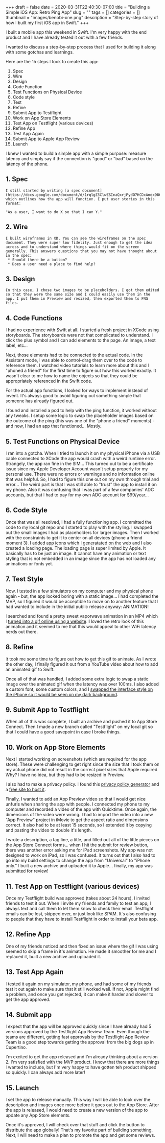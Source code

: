 +++ 
draft = false
date = 2020-03-31T22:40:30-07:00
title = "Building a Simple iOS App: Retro Ping App"
slug = "" 
tags = []
categories = []
thumbnail = "images/benobi-one.png"
description = "Step-by-step story of how I built my first iOS app in Swift."
+++

I built a mobile app this weekend in Swift. I'm very happy with the end product and I have already tested it out with a few friends.

I wanted to discuss a step-by-step process that I used for building it along with some gotchas and learnings. 

Here are the 15 steps I took to create this app:

1. Spec
2. Wire
3. Design
4. Code Function
5. Test Functions on Physical Device
6. Code style
7. Test 
8. Refine 
9. Submit App to Testflight
10. Work on App Store Elements
11. Test App on Testflight (various devices)
12. Refine App
13. Test App Again
14. Submit App to Apple App Review
15. Launch

I knew I wanted to build a simple app with a simple purpose: measure latency and simply say if the connection is "good" or "bad" based on the latency of the phone. 

## 1. Spec
    I still started by writing [a spec document](https://docs.google.com/document/d/1rqlgZ5ClwZSInaQxrjPydO7HCDxAnex98CSCuDp4h6w/) which outlines how the app will function. I put user stories in this format:

    "As a user, I want to do X so that I can Y." 

## 2. Wire
    I built wireframes in XD. You can see the wireframes on the spec document. They were super low fidelity. Just enough to get the idea across and to understand where things would fit on the screen generally. This answers questions that you may not have thought about in the spec: 
     * Should there be a button? 
     * Does a user need a place to find help?

## 3. Design

    In this case, I chose two images to be placeholders. I got them edited so that they were the same size and I could easily use them in the app. I put them in Preview and resized, then exported them to PNG files.

## 4. Code Functions

I had no experience with Swift at all. I started a fresh project in XCode using storyboards. The storyboards were not that complicated to understand. I click the plus symbol and I can add elements to the page. An image, a text label, etc... 

Next, those elements had to be connected to the actual code. In the Assistant mode, I was able to control-drag them over to the code to reference them. I watched video tutorials to learn more about this and I "phoned a friend" for the first time to figure out how this worked exactly. It wasn't clear to me how to name the objects so that they could be appropriately referenced in the Swift code.

For the actual app functions, I looked for ways to implement instead of invent. It's always good to avoid figuring out something simple that someone has already figured out. 

I found and installed a pod to help with the ping function, it worked without any tweaks. I setup some logic to swap the placeholder images based on the outcome of the ping (this was one of the "phone a friend" moments) - and now, I had an app that functioned... Mostly.

## 5. Test Functions on Physical Device

I ran into a gotcha. When I tried to launch it on my physical iPhone via a USB cable connected to XCode the app would crash with a weird runtime error. Strangely, the app ran fine in the SIM... This turned out to be a certificate issue since my Apple Developer Account wasn't setup properly for my personal use. There were no errors or warnings and no information online that was helpful. So, I had to figure this one out on my own through trial and error... The weird part is that I was still able to "trust" the app to install it on my phone. Also it was confusing that I was part of a few companies' ADC accounts, but that I had to pay for my own ADC account for $99/year...

## 6. Code Style

Once that was all resolved, I had a fully functioning app. I committed the code to my local git repo and I started to play with the styling. I swapped out the small images I had as placeholders for larger images. Then I worked with the constraints to get it to center on all devices (phone a friend moment 3). I added app icons [which I generatated on the web](https://makeappicon.com/) and I also created a loading page. The loading page is super limited by Apple. It basically has to be just an image. It cannot have any animation or text styling that is not embedded in an image since the app has not loaded any animations or fonts yet. 

## 7. Test Style 

Now, I tested in a few simulators on my computer and my physical phone again - but, the app looked boring with a static image... I had completed the MVP, so I figured it would be acceptible to move on to another feature that I had wanted to include in the initial public release anyway: ANIMATION! 

I searched and found a pretty sweet vaporwave animation in an MP4 which I [turned into a gif online using a website](https://www.onlineconverter.com/mp4-to-gif). I loved the retro look of this animation and it seemed to me that this would appeal to other WiFi latency nerds out there. 

## 8. Refine 

It took me some time to figure out how to get this gif to animate. As I wrote the other day, I finally figured it out from a YouTube video about how to add an animated gif to Swift. 

Once all of that was handled, I added some extra logic to swap a static image over the animated gif when the latency was over 100ms. I also added a custom font, some custom colors, and I [swapped the interface style on the iPhone so it would be seen on my dark background](https://developer.apple.com/documentation/xcode/supporting_dark_mode_in_your_interface/choosing_a_specific_interface_style_for_your_ios_app). 

## 9. Submit App to Testflight

When all of this was complete, I built an archive and pushed it to App Store Connect. Then I made a new branch called "Testflight" on my local git so that I could have a good savepoint in case I broke things. 

## 10. Work on App Store Elements

Next I started working on screenshots (which are required for the app store). These were challenging to get right since the size that I took them on my actual phone did not result in the correct pixel sizes that Apple required. Why? I have no idea, but they had to be resized in Preview.

I also had to make a privacy policy. I found this [privacy policy generator](https://app-privacy-policy-generator.firebaseapp.com/
) and a [free site to host it](https://app.flycricket.com/).

Finally, I wanted to add an App Preview video so that I would get nice unfurls when sharing the app with people. I connected my phone to my computer and recorded a video of the app with Quicktime. Once again, the dimensions of the video were wrong. I had to import the video into a new "App Preview" project in iMovie to get the aspect ratio and dimensions correct. It also had to be at least 15 seconds, so I extended it by copying and pasting the video to double it's length. 

I wrote a description, a tag line, a title, and filled out all of the little pieces on the App Store Connect forms... when I hit the submit for review button, there was another error asking me for iPad screenshots. My app was not designed to work on iPad, so I was confused. It turns out that I also had to go into my build settings to change the app from "Universal" to "iPhone only." I built a new archive and uploaded it to Apple... finally, my app was submitted for review! 

## 11. Test App on Testflight (various devices) 

Once my Testflight build was approved (takes about 24 hours), I invited friends to test it out. When I invite my friends and family to test an app, I always text and call them to let them know to check their email. Testflight emails can be lost, skipped over, or just look like SPAM. It's also confusing to people that they have to install Testflight in order to install your beta app.

## 12. Refine App

One of my friends noticed and then fixed an issue where the gif I was using seemed to skip a frame in it's animation. He made it smoother for me and I replaced it, built a new archive and uploaded it. 

## 13. Test App Again

I tested it again on my simulator, my phone, and had some of my friends test it out again to make sure that it still worked well. If not, Apple might find a problem, and once you get rejected, it can make it harder and slower to get the app approved.

## 14. Submit app

I expect that the app will be approved quickly since I have already had 5 versions approved by the Testflight App Review Team. Even though the teams are different, getting fast approvals by the Testflight App Review Team is a good step towards getting the approval from the big dogs up in Cupertino. 

I'm excited to get the app released and I'm already thinking about a version 2. I'm very satisfied with the MVP product. I know that there are more things I wanted to include, but I'm very happy to have gotten teh product shipped so quickly. I can always add more later! 

## 15. Launch

I set the app to release manually. This way I will be able to look over the description and images once more before it goes out to the App Store. After the app is released, I would need to create a new version of the app to update any App Store elements. 

Once it's approved, I will check over that stuff and click the button to distribute the app globally! That's my favorite part of building something. Next, I will need to make a plan to promote the app and get some reviews.